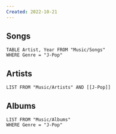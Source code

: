 ```yaml
---
Created: 2022-10-21 
---
```

Songs
---
```dataview
TABLE Artist, Year FROM "Music/Songs"
WHERE Genre = "J-Pop"
```
Artists
---
```dataview
LIST FROM "Music/Artists" AND [[J-Pop]]
```
Albums
---
```dataview
LIST FROM "Music/Albums"
WHERE Genre = "J-Pop"
```